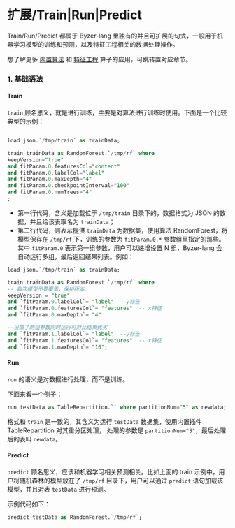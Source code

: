 # 扩展/Train|Run|Predict

Train/Run/Predict 都属于 Byzer-lang 里独有的并且可扩展的句式，一般用于机器学习模型的训练和预测，以及特征工程相关的数据处理操作。

想了解更多 [内置算法](/byzer-lang/zh-cn/ml/algs/README.md) 和 [特征工程](/byzer-lang/zh-cn/ml/feature/README) 算子的应用，可跳转置对应章节。

### 1. 基础语法

#### Train

`train` 顾名思义，就是进行训练，主要是对算法进行训练时使用。下面是一个比较典型的示例：

```sql

load json.`/tmp/train` as trainData;

train trainData as RandomForest.`/tmp/rf` where
keepVersion="true"
and fitParam.0.featuresCol="content"
and fitParam.0.labelCol="label"
and fitParam.0.maxDepth="4"
and fitParam.0.checkpointInterval="100"
and fitParam.0.numTrees="4"
;
```

- 第一行代码，含义是加载位于 `/tmp/train` 目录下的，数据格式为 JSON 的数据，并且给该表取名为 `trainData`；
- 第二行代码，则表示提供 `trainData` 为数据集，使用算法 RandomForest，将模型保存在 `/tmp/rf` 下，训练的参数为 `fitParam.0.*` 参数组里指定的那些。其中 `fitParam.0` 表示第一组参数，用户可以递增设置 N 组，Byzer-lang 会自动运行多组，最后返回结果列表。例如：

```sql
load json.`/tmp/train` as trainData;

train trainData as RandomForest.`/tmp/rf` where
-- 每次模型不要覆盖，保持版本
keepVersion = "true"
and `fitParam.0.labelCol`= "label"  --y标签
and `fitParam.0.featuresCol`= "features"  -- x特征
and `fitParam.0.maxDepth`= "4"

--设置了两组参数同时运行可对比结果优劣
and `fitParam.1.labelCol`= "label"  --y标签
and `fitParam.1.featuresCol`= "features"  -- x特征
and `fitParam.1.maxDepth`= "10";
```



#### Run

`run` 的语义是对数据进行处理，而不是训练。

下面来看一个例子：

```sql
run testData as TableRepartition.`` where partitionNum="5" as newdata; 
```

格式和 `train` 是一致的，其含义为运行 `testData` 数据集，使用内置插件 TableRepartition 对其重分区处理，
处理的参数是 `partitionNum="5"`，最后处理后的表叫 `newdata`。




#### Predict

`predict` 顾名思义，应该和机器学习相关预测相关。比如上面的 train 示例中，用户将随机森林的模型放在了
`/tmp/rf` 目录下，用户可以通过 `predict` 语句加载该模型，并且对表 `testData` 进行预测。

示例代码如下：

```sql
predict testData as RandomForest.`/tmp/rf`;
```

